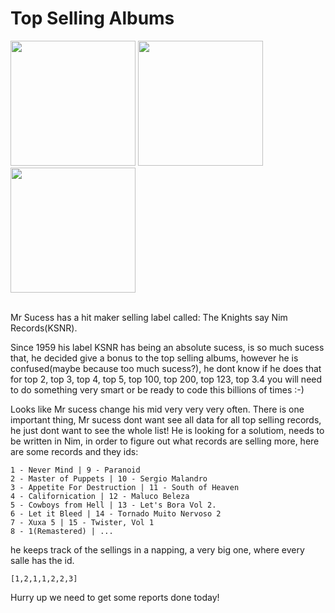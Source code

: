 # Top Selling Albums

<img src="https://upload.wikimedia.org/wikipedia/commons/thumb/e/e3/Nim_logo.svg/800px-Nim_logo.svg.png" width="200" height="200" />

<img src="https://townsquare.media/site/295/files/2022/05/attachment-top-40-11th-albums.jpg?w=1200&h=0&zc=1&s=0&a=t&q=89" width="200" height="200" />

<img src="https://cdn-icons-png.flaticon.com/512/1486/1486474.png" width="200" height="200" /> 
<BR/><BR/>

Mr Sucess has a hit maker selling label called: The Knights say Nim Records(KSNR).

Since 1959 his label KSNR has being an absolute sucess, is so much sucess that, he decided give a bonus to the top selling albums, however he is confused(maybe because too much sucess?), he dont know if he does that for top 2, top 3, top 4, top 5, top 100, top 200, top 123, top 3.4 you will need to do something very smart or be ready to code this billions of times :-)

Looks like Mr sucess change his mid very very very often. There is one important thing, Mr sucess dont want see all data for all top selling records, he just dont want to see the whole list! He is looking for a solutiom, needs to be written in Nim, in order to figure out what records are selling more, here are some records and they ids:

```
1 - Never Mind | 9 - Paranoid
2 - Master of Puppets | 10 - Sergio Malandro
3 - Appetite For Destruction | 11 - South of Heaven
4 - Californication | 12 - Maluco Beleza
5 - Cowboys from Hell | 13 - Let's Bora Vol 2.
6 - Let it Bleed | 14 - Tornado Muito Nervoso 2
7 - Xuxa 5 | 15 - Twister, Vol 1
8 - 1(Remastered) | ...
```

he keeps track of the sellings in a napping, a very big one, where every salle has the id.

```
[1,2,1,1,2,2,3]
```

Hurry up we need to get some reports done today!
